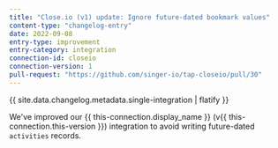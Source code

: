 ```yaml
---
title: "Close.io (v1) update: Ignore future-dated bookmark values"
content-type: "changelog-entry"
date: 2022-09-08
entry-type: improvement
entry-category: integration
connection-id: closeio
connection-version: 1
pull-request: "https://github.com/singer-io/tap-closeio/pull/30"
---
```

{{ site.data.changelog.metadata.single-integration | flatify }}

We've improved our {{ this-connection.display_name }} (v{{ this-connection.this-version }}) integration to avoid writing future-dated `activities` records.